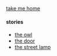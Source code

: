 [take me home](/index.md)   
  
  
#### stories

- [the owl](/stories/the_owl.md)
- [the door](/stories/the_door.md)
- [the street lamp](/stories/the_street_light.md)
